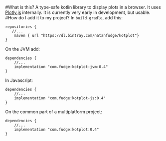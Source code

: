 #What is this?
A type-safe kotlin library to display plots in a browser. It uses [Plotly.js](https://plot.ly/javascript/) internally. 
It is currently very early in development, but usable. 
#How do I add it to my project?
In `build.gradle`, add this:
```
repositories {
   //...
    maven { url "https://dl.bintray.com/natanfudge/kotplot"}
}
```

On the JVM add:
```
dependencies {
    //...
    implementation "com.fudge:kotplot-jvm:0.4"
}
```
In Javascript:
```
dependencies {
    //...
    implementation "com.fudge:kotplot-js:0.4"
}
```
On the common part of a multiplatform project:
```
dependencies {
    //...
    implementation "com.fudge:kotplot:0.4"
}
```

